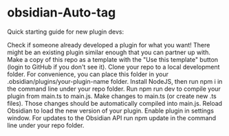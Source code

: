 # obsidian-Auto-tag

Quick starting guide for new plugin devs:

Check if someone already developed a plugin for what you want! There might be an existing plugin similar enough that you can partner up with.
Make a copy of this repo as a template with the "Use this template" button (login to GitHub if you don't see it).
Clone your repo to a local development folder. For convenience, you can place this folder in your .obsidian/plugins/your-plugin-name folder.
Install NodeJS, then run npm i in the command line under your repo folder.
Run npm run dev to compile your plugin from main.ts to main.js.
Make changes to main.ts (or create new .ts files). Those changes should be automatically compiled into main.js.
Reload Obsidian to load the new version of your plugin.
Enable plugin in settings window.
For updates to the Obsidian API run npm update in the command line under your repo folder.
